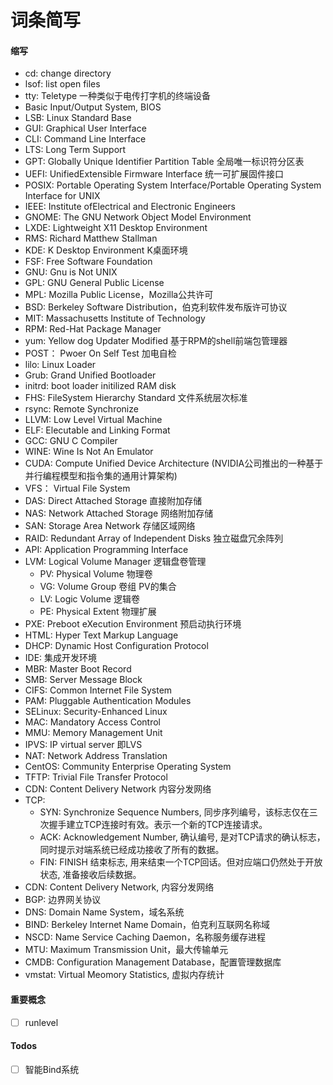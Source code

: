 # 词条简写

#### 缩写

- cd: change directory
- lsof: list open files
- tty: Teletype 一种类似于电传打字机的终端设备
- Basic Input/Output System, BIOS
- LSB: Linux Standard Base 
- GUI: Graphical User Interface
- CLI: Command Line Interface
- LTS: Long Term Support
- GPT: Globally Unique Identifier Partition Table 全局唯一标识符分区表
- UEFI: UnifiedExtensible Firmware Interface 统一可扩展固件接口
- POSIX: Portable Operating System Interface/Portable Operating System Interface for UNIX
- IEEE: Institute ofElectrical and Electronic Engineers
- GNOME: The GNU Network Object Model Environment
- LXDE: Lightweight X11 Desktop Environment
- RMS: Richard Matthew Stallman
- KDE: K Desktop Environment K桌面环境
- FSF: Free Software Foundation
- GNU: Gnu is Not UNIX
- GPL: GNU General Public License
- MPL: Mozilla Public License，Mozilla公共许可
- BSD: Berkeley Software Distribution，伯克利软件发布版许可协议
- MIT: Massachusetts Institute of Technology
- RPM: Red-Hat Package Manager
- yum: Yellow dog Updater Modified 基于RPM的shell前端包管理器
- POST： Pwoer On Self Test 加电自检
- lilo: Linux Loader
- Grub: Grand Unified Bootloader
- initrd: boot loader initilized RAM disk
- FHS: FileSystem Hierarchy Standard 文件系统层次标准
- rsync: Remote Synchronize
- LLVM: Low Level Virtual Machine
- ELF: Elecutable and Linking Format
- GCC: GNU C Compiler
- WINE: Wine Is Not An Emulator
- CUDA: Compute Unified Device Architecture (NVIDIA公司推出的一种基于并行编程模型和指令集的通用计算架构)
- VFS： Virtual File System
- DAS: Direct Attached Storage 直接附加存储
- NAS: Network Attached Storage 网络附加存储
- SAN: Storage Area Network 存储区域网络
- RAID: Redundant Array of Independent Disks 独立磁盘冗余阵列
- API: Application Programming Interface
- LVM: Logical Volume Manager 逻辑盘卷管理
  - PV: Physical Volume 物理卷
  - VG: Volume Group 卷组 PV的集合
  - LV: Logic Volume 逻辑卷
  - PE: Physical Extent 物理扩展
- PXE: Preboot eXecution Environment 预启动执行环境
- HTML: Hyper Text Markup Language
- DHCP: Dynamic Host Configuration Protocol
- IDE: 集成开发环境
- MBR: Master Boot Record
- SMB: Server Message Block
- CIFS: Common Internet File System
- PAM: Pluggable Authentication Modules
- SELinux: Security-Enhanced Linux
- MAC: Mandatory Access Control
- MMU: Memory Management Unit
- IPVS: IP virtual server 即LVS
- NAT: Network Address Translation
- CentOS: Community Enterprise Operating System
- TFTP: Trivial File Transfer Protocol
- CDN: Content Delivery Network 内容分发网络
- TCP: 
  - SYN: Synchronize Sequence Numbers, 同步序列编号，该标志仅在三次握手建立TCP连接时有效。表示一个新的TCP连接请求。
  - ACK: Acknowledgement Number, 确认编号, 是对TCP请求的确认标志，同时提示对端系统已经成功接收了所有的数据。
  - FIN: FINISH 结束标志, 用来结束一个TCP回话。但对应端口仍然处于开放状态, 准备接收后续数据。
- CDN: Content Delivery Network, 内容分发网络
- BGP: 边界网关协议
- DNS: Domain Name System，域名系统
- BIND: Berkeley Internet Name Domain，伯克利互联网名称域
- NSCD: Name Service Caching Daemon，名称服务缓存进程
- MTU: Maximum Transmission Unit，最大传输单元
- CMDB: Configuration Management Database，配置管理数据库
- vmstat: Virtual Meomory Statistics, 虚拟内存统计

#### 重要概念

- [ ] runlevel

#### Todos

- [ ] 智能Bind系统
